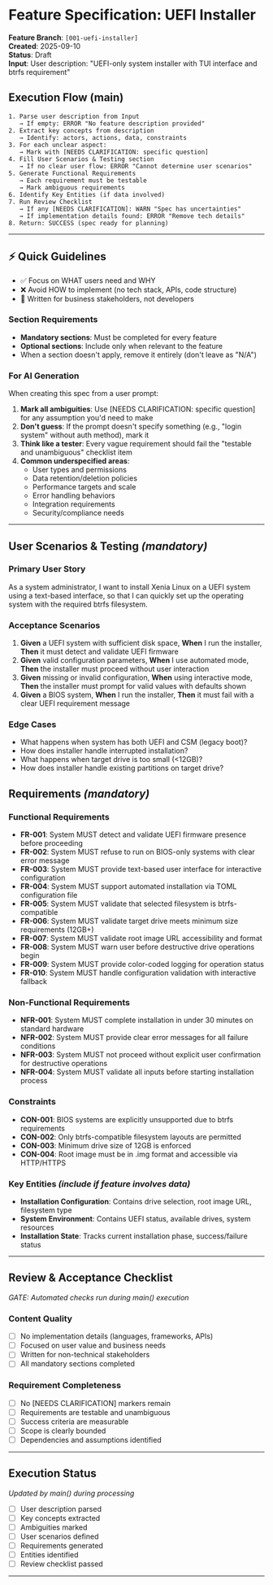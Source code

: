 # Feature Specification: UEFI Installer

**Feature Branch**: `[001-uefi-installer]`  
**Created**: 2025-09-10  
**Status**: Draft  
**Input**: User description: "UEFI-only system installer with TUI interface and btrfs requirement"

## Execution Flow (main)
```
1. Parse user description from Input
   → If empty: ERROR "No feature description provided"
2. Extract key concepts from description
   → Identify: actors, actions, data, constraints
3. For each unclear aspect:
   → Mark with [NEEDS CLARIFICATION: specific question]
4. Fill User Scenarios & Testing section
   → If no clear user flow: ERROR "Cannot determine user scenarios"
5. Generate Functional Requirements
   → Each requirement must be testable
   → Mark ambiguous requirements
6. Identify Key Entities (if data involved)
7. Run Review Checklist
   → If any [NEEDS CLARIFICATION]: WARN "Spec has uncertainties"
   → If implementation details found: ERROR "Remove tech details"
8. Return: SUCCESS (spec ready for planning)
```

---

## ⚡ Quick Guidelines
- ✅ Focus on WHAT users need and WHY
- ❌ Avoid HOW to implement (no tech stack, APIs, code structure)
- 👥 Written for business stakeholders, not developers

### Section Requirements
- **Mandatory sections**: Must be completed for every feature
- **Optional sections**: Include only when relevant to the feature
- When a section doesn't apply, remove it entirely (don't leave as "N/A")

### For AI Generation
When creating this spec from a user prompt:
1. **Mark all ambiguities**: Use [NEEDS CLARIFICATION: specific question] for any assumption you'd need to make
2. **Don't guess**: If the prompt doesn't specify something (e.g., "login system" without auth method), mark it
3. **Think like a tester**: Every vague requirement should fail the "testable and unambiguous" checklist item
4. **Common underspecified areas**:
   - User types and permissions
   - Data retention/deletion policies  
   - Performance targets and scale
   - Error handling behaviors
   - Integration requirements
   - Security/compliance needs

---

## User Scenarios & Testing *(mandatory)*

### Primary User Story
As a system administrator, I want to install Xenia Linux on a UEFI system using a text-based interface, so that I can quickly set up the operating system with the required btrfs filesystem.

### Acceptance Scenarios
1. **Given** a UEFI system with sufficient disk space, **When** I run the installer, **Then** it must detect and validate UEFI firmware
2. **Given** valid configuration parameters, **When** I use automated mode, **Then** the installer must proceed without user interaction
3. **Given** missing or invalid configuration, **When** using interactive mode, **Then** the installer must prompt for valid values with defaults shown
4. **Given** a BIOS system, **When** I run the installer, **Then** it must fail with a clear UEFI requirement message

### Edge Cases
- What happens when system has both UEFI and CSM (legacy boot)?
- How does installer handle interrupted installation?
- What happens when target drive is too small (<12GB)?
- How does installer handle existing partitions on target drive?

## Requirements *(mandatory)*

### Functional Requirements
- **FR-001**: System MUST detect and validate UEFI firmware presence before proceeding
- **FR-002**: System MUST refuse to run on BIOS-only systems with clear error message
- **FR-003**: System MUST provide text-based user interface for interactive configuration
- **FR-004**: System MUST support automated installation via TOML configuration file
- **FR-005**: System MUST validate that selected filesystem is btrfs-compatible
- **FR-006**: System MUST validate target drive meets minimum size requirements (12GB+)
- **FR-007**: System MUST validate root image URL accessibility and format
- **FR-008**: System MUST warn user before destructive drive operations begin
- **FR-009**: System MUST provide color-coded logging for operation status
- **FR-010**: System MUST handle configuration validation with interactive fallback

### Non-Functional Requirements
- **NFR-001**: System MUST complete installation in under 30 minutes on standard hardware
- **NFR-002**: System MUST provide clear error messages for all failure conditions
- **NFR-003**: System MUST not proceed without explicit user confirmation for destructive operations
- **NFR-004**: System MUST validate all inputs before starting installation process

### Constraints
- **CON-001**: BIOS systems are explicitly unsupported due to btrfs requirements
- **CON-002**: Only btrfs-compatible filesystem layouts are permitted
- **CON-003**: Minimum drive size of 12GB is enforced
- **CON-004**: Root image must be in .img format and accessible via HTTP/HTTPS

### Key Entities *(include if feature involves data)*
- **Installation Configuration**: Contains drive selection, root image URL, filesystem type
- **System Environment**: Contains UEFI status, available drives, system resources
- **Installation State**: Tracks current installation phase, success/failure status

---

## Review & Acceptance Checklist
*GATE: Automated checks run during main() execution*

### Content Quality
- [ ] No implementation details (languages, frameworks, APIs)
- [ ] Focused on user value and business needs
- [ ] Written for non-technical stakeholders
- [ ] All mandatory sections completed

### Requirement Completeness
- [ ] No [NEEDS CLARIFICATION] markers remain
- [ ] Requirements are testable and unambiguous  
- [ ] Success criteria are measurable
- [ ] Scope is clearly bounded
- [ ] Dependencies and assumptions identified

---

## Execution Status
*Updated by main() during processing*

- [ ] User description parsed
- [ ] Key concepts extracted
- [ ] Ambiguities marked
- [ ] User scenarios defined
- [ ] Requirements generated
- [ ] Entities identified
- [ ] Review checklist passed

---